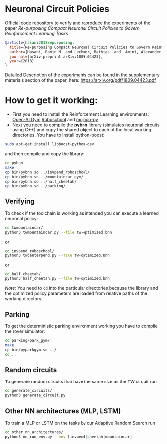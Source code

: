 # Neuronal Circuit Policies
Official code repository to verify and reproduce the experiments of the paper *Re-purposing Compact Neuronal Circuit Policies to Govern Reinforcement Learning Tasks*
```bibtex
@article{hasani2018repurposing,
  title={Re-purposing Compact Neuronal Circuit Policies to Govern Reinforcement Learning Tasks},
  author={Hasani, Ramin M. and Lechner, Mathias  and  Amini, Alexander and Rus,Daniela and Grosu, Radu},
  journal={arXiv preprint arXiv:1809.04423},
  year={2018}
}
```

Detailed Description of the experiments can be found in the supplementary materials section of the paper, here: https://arxiv.org/pdf/1809.04423.pdf

# How to get it working:
- First you need to install the Reinforcement Learning environments: [Open-AI Gym](https://gym.openai.com/) [Roboschool](https://github.com/openai/roboschool) and [mujoco-py](https://github.com/openai/mujoco-py)
- Next you need to compile the **pybnn** library (simulates neuronal circuits using C++) and copy the shared object to each of the local working directories. You have to install python-boost:
```bash
sudo apt-get install libboost-python-dev
```
and then compile and copy the library:
```bash
cd pybnn
make
cp bin/pybnn.so ../invpend_roboschool/
cp bin/pybnn.so ../mountaincar_gym/
cp bin/pybnn.so ../half_cheetah/
cp bin/pybnn.so ../parking/
```

## Verifying
To check if the toolchain is working as intended you can execute a learned neuronal policy:
```bash
cd twmountaincar/
python3 twmountaincar.py --file tw-optimized.bnn
```
or
```bash
cd invpend_roboschool/
python3 twcenterpend.py --file tw-optimized.bnn
```
or
```bash
cd half_cheetah/
python3 half_cheetah.py --file tw-optimized.bnn
```

*Note:* You need to `cd` into the particular directories because the library and the optimized policy parameters are loaded from relative paths of the working directory.

## Parking
To get the deterministic parking environment working you have to compile the rover simulator:
```bash
cd parking/park_gym/
make
cp bin/pyparkgym.so ../
cd ..
```

## Random circuits
To generate random circuits that have the same size as the TW circuit run
```bash
cd generate_circuits/
python3 generate_circuit.py
```

## Other NN architectures (MLP, LSTM)
To train a MLP or LSTM on the tasks by our Adaptive Random Search run
```bash
cd other_nn_architectures/
python3 nn_run_env.py --env [invpend|cheetah|mountaincar]
```